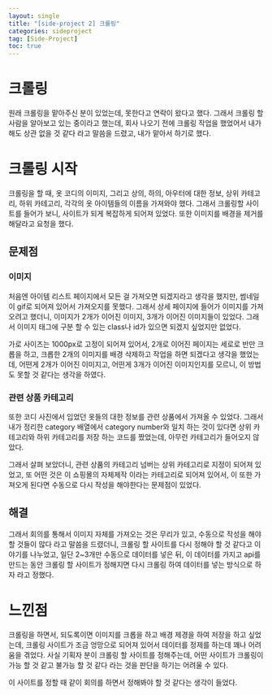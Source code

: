 ```yaml
---
layout: single
title: "[side-project 2] 크롤링"
categories: sideproject
tag: [Side-Project]
toc: true
---
```


# 크롤링

원래 크롤링을 맡아주신 분이 있었는데, 못한다고 연락이 왔다고 했다. 그래서 크롤링 할 사람을 알아보고 있는 중이라고 했는데, 회사 나오기 전에 크롤링 작업을 했었어서 내가 해도 상관 없을 것 같다 라고 말씀을 드렸고, 내가 맡아서 하기로 했다.

# 크롤링 시작

크롤링을 할 때, 옷 코디의 이미지, 그리고 상의, 하의, 아우터에 대한 정보, 상위 카테고리, 하위 카테고리, 각각의 옷 아이템들의 이름을 가져와야 했다. 그래서 크롤링할 사이트를 들어가 보니, 사이트가 되게 복잡하게 되어져 있었다. 또한 이미지를 배경을 제거를 해달라고 요청을 했다.

## 문제점

### 이미지

처음엔 아이템 리스트 페이지에서 모든 걸 가져오면 되겠지라고 생각을 했지만, 썸네일이 gif로 되어져 있어서 가져오지를 못했다. 그래서 상세 페이지에 들어가 이미지를 가져오려고 했더니, 이미지가 2개가 이어진 이미지, 3개가 이어진 이미지들이 있었다. 그래서 이미지 태그에 구분 할 수 있는 class나 id가 있으면 되겠지 싶었지만 없었다.

가로 사이즈는 1000px로 고정이 되어져 있어서, 2개로 이어진 페이지는 세로로 반만 크롭을 하고, 크롭한 2개의 이미지를 배경 삭제하고 작업을 하면 되겠다고 생각을 했었는데, 어떤게 2개가 이어진 이미지고, 어떤게 3개가 이어진 이미지인지를 모르니, 이 방법도 못할 것 같다는 생각을 하였다.

### 관련 상품 카테고리

또한 코디 사진에서 입었던 옷들의 대한 정보를 관련 상품에서 가져올 수 있었다. 그래서 내가 정리한 category 배열에서 category number와 일치 하는 것이 있다면 상위 카테고리와 하위 카테고리를 저장 하는 코드를 짰었는데, 아무런 카테고리가 들어오지 않았다.

그래서 살펴 보았더니, 관련 상품의 카테고리 넘버는 상위 카테고리로 지정이 되어져 있었고, 또 어떤 것은 이 쇼핑몰의 자체제작 이라는 카테고리로 되어져 있어서, 이 또한 가져오게 된다면 수동으로 다시 작성을 해야한다는 문제점이 있었다.

## 해결

그래서 회의를 통해서 이미지 자체를 가져오는 것은 무리가 있고, 수동으로 작성을 해야 할 것들이 많다 라고 말씀을 드렸더니, 크롤링 할 사이트를 다시 정해야 할 것 같다고 이야기를 나누었고, 일단 2~3개만 수동으로 데이터를 넣은 뒤, 이 데이터를 가지고 api를 만드는 동안 크롤링 할 사이트가 정해지면 다시 크롤링 하여 데이터를 넣는 방식으로 하자 라고 정했다.

# 느낀점

크롤링을 하면서, 되도록이면 이미지를 크롭을 하고 배경 제경을 하여 저장을 하고 싶었는데, 크롤링 사이트가 조금 엉망으로 되어져 있어서 데이터를 정제를 하는데 꽤나 어려움을 겪었다. 사실 기획자 분이 크롤링 할 사이트를 정해주는데, 어떤 사이트가 크롤링이 가능 할 것 같고 불가능 할 것 같다 라는 것을 판단을 하기는 어려울 수 있다.

이 사이트를 정할 때 같이 회의를 하면서 정해봐야 할 것 같다는 생각이 들었다.
